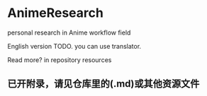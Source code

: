 # AnimeResearch
personal research in Anime workflow field

English version TODO. you can use translator.

Read more? in repository resources

## 已开附录，请见仓库里的(.md)或其他资源文件
